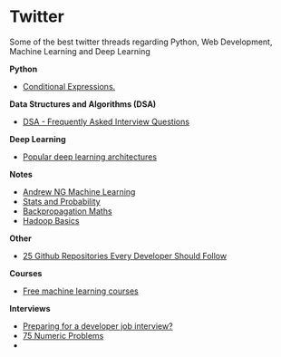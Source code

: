 # Twitter
Some of the best twitter threads regarding Python, Web Development, Machine Learning and Deep Learning

**Python**
- [Conditional Expressions.](https://twitter.com/mathsppblog/status/1442802770671804416)

**Data Structures and Algorithms (DSA)**
- [DSA - Frequently Asked Interview Questions](https://twitter.com/swapnakpanda/status/1452566931014242313)

**Deep Learning**
- [Popular deep learning architectures](https://twitter.com/Jeande_d/status/1436666068559437827)

**Notes**
- [Andrew NG Machine Learning](https://twitter.com/capeandcode/status/1375315443200581635)
- [Stats and Probability](https://gumroad.com/l/KHxct)
- [Backpropagation Maths](https://gumroad.com/l/peltOg)
- [Hadoop Basics](https://capeandcode.gumroad.com/l/NDuXv)

**Other**
- [25 Github Repositories Every Developer Should Follow](https://twitter.com/sunilc_/status/1441319707655639043)

**Courses**
- [Free machine learning courses](https://twitter.com/Jeande_d/status/1446043947449524228)

**Interviews**
- [Preparing for a developer job interview?](https://twitter.com/sunilc_/status/1453350418482966542)
- [75  Numeric Problems](https://twitter.com/swapnakpanda/status/1450344848234450944)
- 
